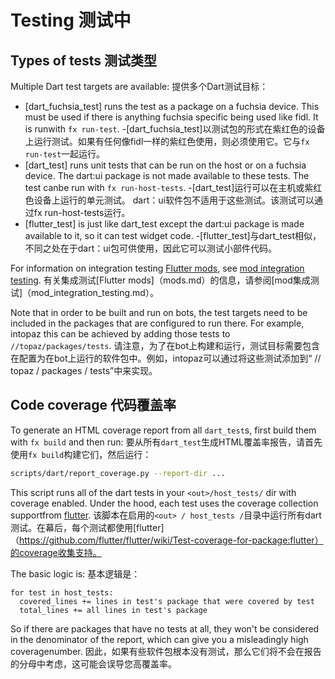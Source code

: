  
# Testing  测试中 

 
## Types of tests  测试类型 

Multiple Dart test targets are available:  提供多个Dart测试目标：

 
- [dart_fuchsia_test] runs the test as a package on a fuchsia device. This must be used if there is anything fuchsia specific being used like fidl. It is runwith `fx run-test`. -[dart_fuchsia_test]以测试包的形式在紫红色的设备上运行测试。如果有任何像fidl一样的紫红色使用，则必须使用它。它与`fx run-test`一起运行。
- [dart_test] runs unit tests that can be run on the host or on a fuchsia device. The dart:ui package is not made available to these tests. The test canbe run with `fx run-host-tests`. -[dart_test]运行可以在主机或紫红色设备上运行的单元测试。 dart：ui软件包不适用于这些测试。该测试可以通过fx run-host-tests运行。
- [flutter_test] is just like dart_test except the dart:ui package is made available to it, so it can test widget code. -[flutter_test]与dart_test相似，不同之处在于dart：ui包可供使用，因此它可以测试小部件代码。

For information on integration testing [Flutter mods](mods.md), see [mod integration testing](mod_integration_testing.md). 有关集成测试[Flutter mods]（mods.md）的信息，请参阅[mod集成测试]（mod_integration_testing.md）。

Note that in order to be built and run on bots, the test targets need to be included in the packages that are configured to run there. For example, intopaz this can be achieved by adding those tests to `//topaz/packages/tests`. 请注意，为了在bot上构建和运行，测试目标需要包含在配置为在bot上运行的软件包中。例如，intopaz可以通过将这些测试添加到“ // topaz / packages / tests”中来实现。

 
## Code coverage  代码覆盖率 

To generate an HTML coverage report from all `dart_test`s, first build them with `fx build` and then run: 要从所有`dart_test`生成HTML覆盖率报告，请首先使用`fx build`构建它们，然后运行：

```sh
scripts/dart/report_coverage.py --report-dir ...
```
 

This script runs all of the dart tests in your `<out>/host_tests/` dir with coverage enabled. Under the hood, each test uses the coverage collection supportfrom [flutter](https://github.com/flutter/flutter/wiki/Test-coverage-for-package:flutter). 该脚本在启用<cover>的`<out> / host_tests /`目录中运行所有dart测试。在幕后，每个测试都使用[flutter]（https://github.com/flutter/flutter/wiki/Test-coverage-for-package:flutter）的coverage收集支持。

The basic logic is:  基本逻辑是：

```
for test in host_tests:
  covered_lines += lines in test's package that were covered by test
  total_lines += all lines in test's package
```
 

So if there are packages that have no tests at all, they won't be considered in the denominator of the report, which can give you a misleadingly high coveragenumber. 因此，如果有些软件包根本没有测试，那么它们将不会在报告的分母中考虑，这可能会误导您高覆盖率。

